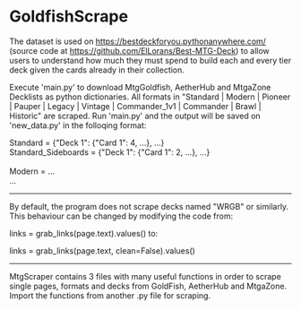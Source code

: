 # GoldfishScrape
The dataset is used on https://bestdeckforyou.pythonanywhere.com/ (source code at https://github.com/ElLorans/Best-MTG-Deck) to allow users to understand how much they must spend to build each and every tier deck given the cards already in their collection.

Execute 'main.py' to download MtgGoldfish, AetherHub and MtgaZone Decklists as python dictionaries.
All formats in "Standard | Modern | Pioneer | Pauper | Legacy | Vintage | Commander_1v1 | Commander | Brawl | Historic" are scraped.
Run 'main.py' and the output will be saved on 'new_data.py' in the folloqing format:

Standard = {"Deck 1": {"Card 1": 4, ...}, ...} <br>
Standard_Sideboards = {"Deck 1": {"Card 1": 2, ...}, ...} <br>
<br>
Modern = ...<br>
...

---------------------------------------------------------------------------------------------------------------------------------
By default, the program does not scrape decks named "WRGB" or similarly. This behaviour can be changed by modifying the
code from:

links = grab_links(page.text).values() 
to:

links = grab_links(page.text, clean=False).values()

---------------------------------------------------------------------------------------------------------------------------------
MtgScraper contains 3 files with many useful functions in order to scrape single pages, formats and decks from GoldFish, AetherHub and MtgaZone. Import the functions from another .py file for scraping.
